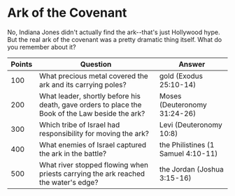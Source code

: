 # Ark of the Covenant

No, Indiana Jones didn't actually find the ark--that's just Hollywood hype. But the real ark of the covenant was a pretty dramatic thing itself. What do you remember about it?

Points | Question | Answer
---    | ---      | ---
100 | What precious metal covered the ark and its carrying poles? | gold (Exodus 25:10-14)
200 | What leader, shortly before his death, gave orders to place the Book of the Law beside the ark? | Moses (Deuteronomy 31:24-26)
300 | Which tribe of Israel had responsibility for moving the ark? | Levi (Deuteronomy 10:8)
400 | What enemies of Israel captured the ark in the battle? | the Philistines (1 Samuel 4:10-11)
500 | What river stopped flowing when priests carrying the ark reached the water's edge? | the Jordan (Joshua 3:15-16)
